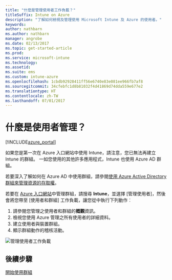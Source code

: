 ```yaml
---
title: "什麼是管理使用者工作負載？"
titleSuffix: Intune on Azure
description: "了解如何檢視及管理使用 Microsoft Intune 及 Azure 的使用者。"
keywords: 
author: nathbarn
ms.author: nathbarn
manager: angrobe
ms.date: 02/13/2017
ms.topic: get-started-article
ms.prod: 
ms.service: microsoft-intune
ms.technology: 
ms.assetid: 
ms.suite: ems
ms.custom: intune-azure
ms.openlocfilehash: 1cbdb92928411ff56e6740e83e081ee966fb7af8
ms.sourcegitcommit: 34cfebfc1d8b81032f4d41869d74dda559e677e2
ms.translationtype: HT
ms.contentlocale: zh-TW
ms.lasthandoff: 07/01/2017
---
```

# <a name="what-is-user-management"></a>什麼是使用者管理？


[!INCLUDE[azure_portal](./includes/azure_portal.md)]

如果您是第一次在 Azure 入口網站中使用 Intune，請注意，您已無法再建立 Intune 的群組。 一如您使用的其他許多應用程式，Intune 也使用 Azure AD 群組。

若要深入了解如何在 Azure AD 中使用群組，請參閱[使用 Azure Active Directory 群組來管理資源的存取權](https://docs.microsoft.com/azure/active-directory/active-directory-manage-groups)。

若要在 [Azure 入口網站](https://portal.azure.com)中管理群組，請搜尋 **Intune**，並選擇 [管理使用者]，然後會將您帶至 [使用者和群組] 工作負載，讓您從中執行下列動作︰

1. 請參閱您管理之使用者和群組的**概觀**資訊。
2. 檢視您使用 Azure 管理之所有使用者的詳細資料。
3. 建立使用者與裝置群組。
4. 顯示群組動作的稽核活動。

![管理使用者工作負載](./media/manage-users.png)


## <a name="next-step"></a>後續步驟

[開始使用群組](groups-get-started.md)
